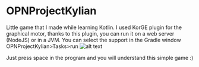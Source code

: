 # OPNProjectKylian

Little game that I made while learning Kotlin. 
I used KorGE plugin for the graphical motor, thanks to this plugin, you can run it on a web server (NodeJS) or in a JVM. You can select the support in the Gradle window OPNProjectKylian>Tasks>run
![alt text](https://i.postimg.cc/GtF6F0vW/Capture-d-cran-2021-02-26-120333.png)

Just press space in the program and you will understand this simple game :)


